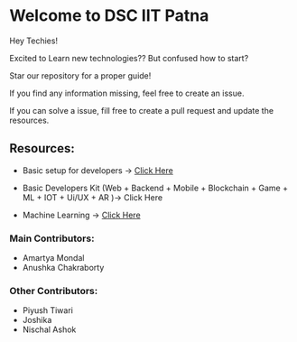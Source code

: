 # Welcome to DSC IIT Patna

Hey Techies!

Excited to Learn new technologies?? But confused how to start?

Star our repository for a proper guide!

If you find any information missing, feel free to create an issue.

If you can solve a issue, fill free to create a pull request and update the resources.


## Resources:

* Basic setup for developers -> [Click Here](https://github.com/dsciitpatna/dev-resources/blob/main/Coder's%20Basic%20Cheat%20Sheet%20-%20DSC%20IITP.pdf)

* Basic Developers Kit (Web + Backend + Mobile + Blockchain + Game + ML + IOT + Ui/UX + AR )-> Click Here

* Machine Learning -> [Click Here](https://github.com/dsciitpatna/dev-resources/blob/main/ML-Roadmap.pdf)




### Main Contributors:

* Amartya Mondal
* Anushka Chakraborty


### Other Contributors:

* Piyush Tiwari
* Joshika
* Nischal Ashok
